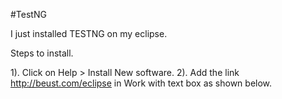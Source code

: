 #TestNG

I just installed TESTNG on my eclipse.

Steps to install.

1). Click on Help > Install New software.
2). Add the link http://beust.com/eclipse in Work with text box as shown below. 